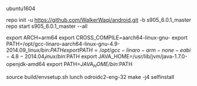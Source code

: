 ubuntu1604

repo init -u https://github.com/WalkerWaqi/android.git -b s905_6.0.1_master
repo start s905_6.0.1_master --all

export ARCH=arm64
export CROSS_COMPILE=aarch64-linux-gnu-
export PATH=/opt/gcc-linaro-aarch64-linux-gnu-4.9-2014.09_linux/bin:$PATH
export PATH=/opt/gcc-linaro-arm-none-eabi-4.8-2014.04_linux/bin:$PATH
export JAVA_HOME=/usr/lib/jvm/java-1.7.0-openjdk-amd64
export PATH=$JAVA_HOME/bin:$PATH

source build/envsetup.sh
lunch odroidc2-eng-32
make -j4 selfinstall

